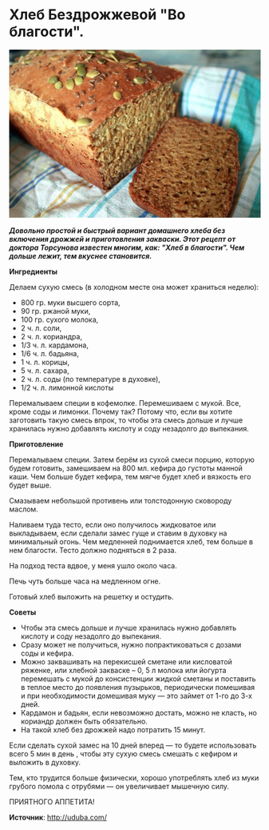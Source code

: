 # Хлеб Бездрожжевой "Во благости".

![Хлеб Бездрожжевой](/images/Kulinar/Vypechka/bread-wo-drozhi_01.jpg 'Хлеб Бездрожжевой')

_**Довольно простой и быстрый вариант домашнего хлеба без включения дрожжей и приготовления закваски. Этот рецепт от доктора Торсунова известен многим, как: "Хлеб в благости". Чем дольше лежит, тем вкуснее становится.**_

**Ингредиенты**

Делаем сухую смесь (в холодном месте она может храниться неделю):

- 800 гр. муки высшего сорта,
- 90 гр. ржаной муки,
- 100 гр. сухого молока,
- 2 ч. л. соли,
- 2 ч. л. кориандра,
- 1/3 ч. л. кардамона,
- 1/6 ч. л. бадьяна,
- 1 ч. л. корицы,
- 5 ч. л. сахара,
- 2 ч. л. соды (по температуре в духовке),
- 1/2 ч. л. лимонной кислоты

Перемалываем специи в кофемолке. Перемешиваем с мукой. Все, кроме соды и лимонки. Почему так? Потому что, если вы хотите заготовить такую смесь впрок, то чтобы эта смесь дольше и лучше хранилась нужно добавлять кислоту и соду незадолго до выпекания. 

**Приготовление**

Перемалываем специи. Затем берём из сухой смеси порцию, которую будем готовить, замешиваем на 800 мл. кефира до густоты манной каши. Чем больше будет кефира, тем мягче будет хлеб и вязкость его будет выше.

Смазываем небольшой противень или толстодонную сковороду маслом.

Наливаем туда тесто, если оно получилось жидковатое или выкладываем, если сделали замес гуще и ставим в духовку на минимальный огонь. Чем медленней поднимается хлеб, тем больше в нем благости. Тесто должно подняться в 2 раза.

На подход теста вдвое, у меня ушло около часа.

Печь чуть больше часа на медленном огне.

Готовый хлеб выложить на решетку и остудить.

**Советы**

- Чтобы эта смесь дольше и лучше хранилась нужно добавлять кислоту и соду незадолго до выпекания.
- Сразу может не получиться, нужно попрактиковаться с дозами соды и кефира.
- Можно заквашивать на перекисшей сметане или кисловатой ряженке, или хлебной закваске – 0, 5 л молока или йогурта перемешать с мукой до консистенции жидкой сметаны и поставить в теплое место до появления пузырьков, периодически помешивая и при необходимости домешивая муку — это займет от 1-го до 3-х дней.
- Кардамон и бадьян, если невозможно достать, можно не класть, но кориандр должен быть обязательно.
- На такой хлеб без дрожжей надо потратить 15 минут.

Если сделать сухой замес на 10 дней вперед — то будете использовать всего 5 мин в день , чтобы эту сухую смесь смешать с кефиром и выложить в духовку.

Тем, кто трудится больше физически, хорошо употреблять хлеб из муки грубого помола с отрубями — он увеличивает мышечную силу.

ПРИЯТНОГО АППЕТИТА! 

**Источник**: http://uduba.com/
